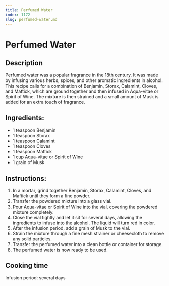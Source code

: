 ```yaml
---
title: Perfumed Water
index: 1172
slug: perfumed-water.md
---
```


# Perfumed Water

## Description
Perfumed water was a popular fragrance in the 18th century. It was made by infusing various herbs, spices, and other aromatic ingredients in alcohol. This recipe calls for a combination of Benjamin, Storax, Calamint, Cloves, and Maftick, which are ground together and then infused in Aqua-vitae or Spirit of Wine. The mixture is then strained and a small amount of Musk is added for an extra touch of fragrance.

## Ingredients:
- 1 teaspoon Benjamin
- 1 teaspoon Storax
- 1 teaspoon Calamint
- 1 teaspoon Cloves
- 1 teaspoon Maftick
- 1 cup Aqua-vitae or Spirit of Wine
- 1 grain of Musk

## Instructions:
1. In a mortar, grind together Benjamin, Storax, Calamint, Cloves, and Maftick until they form a fine powder.
2. Transfer the powdered mixture into a glass vial.
3. Pour Aqua-vitae or Spirit of Wine into the vial, covering the powdered mixture completely.
4. Close the vial tightly and let it sit for several days, allowing the ingredients to infuse into the alcohol. The liquid will turn red in color.
5. After the infusion period, add a grain of Musk to the vial.
6. Strain the mixture through a fine mesh strainer or cheesecloth to remove any solid particles.
7. Transfer the perfumed water into a clean bottle or container for storage.
8. The perfumed water is now ready to be used.

## Cooking time
Infusion period: several days